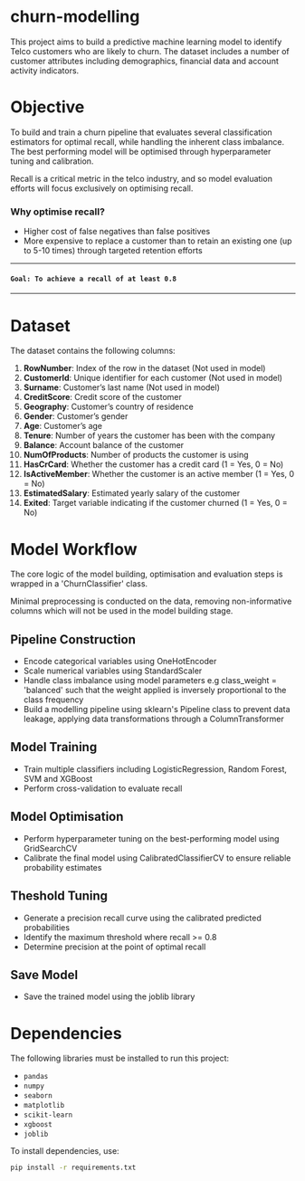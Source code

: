 # churn-modelling

This project aims to build a predictive machine learning model to identify Telco customers who are likely to churn.  The dataset includes a number of customer attributes including demographics, financial data and account activity indicators.

# Objective

To build and train a churn pipeline that evaluates several classification estimators for optimal recall, while handling the inherent class imbalance. The best performing model will be optimised through hyperparameter tuning and calibration. 

Recall is a critical metric in the telco industry, and so model evaluation efforts will focus exclusively on optimising recall.

### Why optimise recall?
- Higher cost of false negatives than false positives
- More expensive to replace a customer than to retain an existing one (up to 5-10 times) through targeted retention efforts

--- 

#### **`Goal: To achieve a recall of at least 0.8`**

--- 

# Dataset

The dataset contains the following columns:

1. **RowNumber**: Index of the row in the dataset (Not used in model)
2. **CustomerId**: Unique identifier for each customer (Not used in model)  
3. **Surname**: Customer’s last name (Not used in model) 
4. **CreditScore**: Credit score of the customer  
5. **Geography**: Customer’s country of residence  
6. **Gender**: Customer’s gender
7. **Age**: Customer’s age
8. **Tenure**: Number of years the customer has been with the company  
9. **Balance**: Account balance of the customer
10. **NumOfProducts**: Number of products the customer is using  
11. **HasCrCard**: Whether the customer has a credit card (1 = Yes, 0 = No)  
12. **IsActiveMember**: Whether the customer is an active member (1 = Yes, 0 = No)  
13. **EstimatedSalary**: Estimated yearly salary of the customer
14. **Exited**: Target variable indicating if the customer churned (1 = Yes, 0 = No)


# Model Workflow

The core logic of the model building, optimisation and evaluation steps is wrapped in a 'ChurnClassifier' class. 

Minimal preprocessing is conducted on the data, removing non-informative columns which will not be used in the model building stage.

## Pipeline Construction
- Encode categorical variables using OneHotEncoder
- Scale numerical variables using StandardScaler
- Handle class imbalance using model parameters e.g class_weight = 'balanced'  such that the weight applied is inversely proportional to the class frequency
- Build a modelling pipeline using sklearn's Pipeline class to prevent data leakage, applying data transformations through a ColumnTransformer

## Model Training
- Train multiple classifiers including LogisticRegression, Random Forest, SVM and XGBoost
- Perform cross-validation to evaluate recall

## Model Optimisation
- Perform hyperparameter tuning on the best-performing model using GridSearchCV
- Calibrate the final model using CalibratedClassifierCV to ensure reliable probability estimates

## Theshold Tuning
- Generate a precision recall curve using the calibrated predicted probabilities
- Identify the maximum threshold where recall >= 0.8
- Determine precision at the point of optimal recall

## Save Model
- Save the trained model using the joblib library


# Dependencies

The following libraries must be installed to run this project:

- `pandas`
- `numpy`
- `seaborn`
- `matplotlib`
- `scikit-learn`
- `xgboost`
- `joblib`

To install dependencies, use:

```bash
pip install -r requirements.txt
